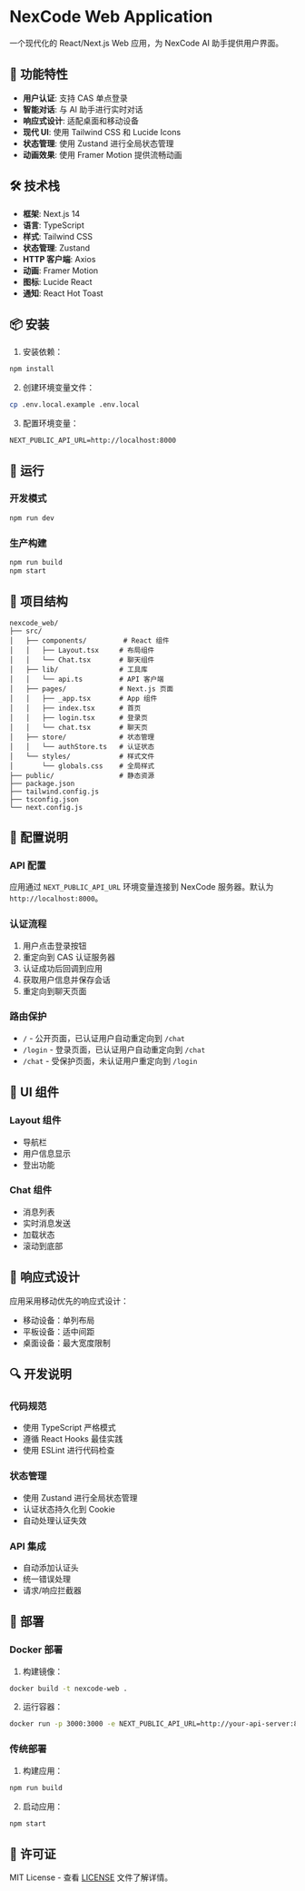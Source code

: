 # NexCode Web Application

一个现代化的 React/Next.js Web 应用，为 NexCode AI 助手提供用户界面。

## 🚀 功能特性

- **用户认证**: 支持 CAS 单点登录
- **智能对话**: 与 AI 助手进行实时对话
- **响应式设计**: 适配桌面和移动设备
- **现代 UI**: 使用 Tailwind CSS 和 Lucide Icons
- **状态管理**: 使用 Zustand 进行全局状态管理
- **动画效果**: 使用 Framer Motion 提供流畅动画

## 🛠️ 技术栈

- **框架**: Next.js 14
- **语言**: TypeScript
- **样式**: Tailwind CSS
- **状态管理**: Zustand
- **HTTP 客户端**: Axios
- **动画**: Framer Motion
- **图标**: Lucide React
- **通知**: React Hot Toast

## 📦 安装

1. 安装依赖：
```bash
npm install
```

2. 创建环境变量文件：
```bash
cp .env.local.example .env.local
```

3. 配置环境变量：
```env
NEXT_PUBLIC_API_URL=http://localhost:8000
```

## 🚀 运行

### 开发模式
```bash
npm run dev
```

### 生产构建
```bash
npm run build
npm start
```

## 📁 项目结构

```
nexcode_web/
├── src/
│   ├── components/         # React 组件
│   │   ├── Layout.tsx     # 布局组件
│   │   └── Chat.tsx       # 聊天组件
│   ├── lib/               # 工具库
│   │   └── api.ts         # API 客户端
│   ├── pages/             # Next.js 页面
│   │   ├── _app.tsx       # App 组件
│   │   ├── index.tsx      # 首页
│   │   ├── login.tsx      # 登录页
│   │   └── chat.tsx       # 聊天页
│   ├── store/             # 状态管理
│   │   └── authStore.ts   # 认证状态
│   └── styles/            # 样式文件
│       └── globals.css    # 全局样式
├── public/                # 静态资源
├── package.json
├── tailwind.config.js
├── tsconfig.json
└── next.config.js
```

## 🔧 配置说明

### API 配置

应用通过 `NEXT_PUBLIC_API_URL` 环境变量连接到 NexCode 服务器。默认为 `http://localhost:8000`。

### 认证流程

1. 用户点击登录按钮
2. 重定向到 CAS 认证服务器
3. 认证成功后回调到应用
4. 获取用户信息并保存会话
5. 重定向到聊天页面

### 路由保护

- `/` - 公开页面，已认证用户自动重定向到 `/chat`
- `/login` - 登录页面，已认证用户自动重定向到 `/chat`
- `/chat` - 受保护页面，未认证用户重定向到 `/login`

## 🎨 UI 组件

### Layout 组件
- 导航栏
- 用户信息显示
- 登出功能

### Chat 组件
- 消息列表
- 实时消息发送
- 加载状态
- 滚动到底部

## 📱 响应式设计

应用采用移动优先的响应式设计：
- 移动设备：单列布局
- 平板设备：适中间距
- 桌面设备：最大宽度限制

## 🔍 开发说明

### 代码规范
- 使用 TypeScript 严格模式
- 遵循 React Hooks 最佳实践
- 使用 ESLint 进行代码检查

### 状态管理
- 使用 Zustand 进行全局状态管理
- 认证状态持久化到 Cookie
- 自动处理认证失效

### API 集成
- 自动添加认证头
- 统一错误处理
- 请求/响应拦截器

## 🚀 部署

### Docker 部署

1. 构建镜像：
```bash
docker build -t nexcode-web .
```

2. 运行容器：
```bash
docker run -p 3000:3000 -e NEXT_PUBLIC_API_URL=http://your-api-server:8000 nexcode-web
```

### 传统部署

1. 构建应用：
```bash
npm run build
```

2. 启动应用：
```bash
npm start
```

## 📄 许可证

MIT License - 查看 [LICENSE](../LICENSE) 文件了解详情。 